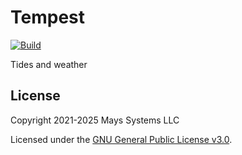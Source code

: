 # Tempest

[![Build](https://github.com/emays/tempest/actions/workflows/maven.yml/badge.svg)](https://github.com/emays/tempest/actions/workflows/maven.yml)

Tides and weather

## License

Copyright 2021-2025 Mays Systems LLC

Licensed under the [GNU General Public License v3.0](https://www.gnu.org/licenses/gpl-3.0.txt).
